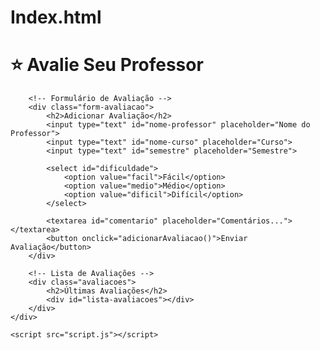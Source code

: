 # Index.html
<!DOCTYPE html>
<html lang="pt-BR">
<head>
    <meta charset="UTF-8">
    <meta name="viewport" content="width=device-width, initial-scale=1.0">
    <title>Avalia Professores</title>
    <link rel="stylesheet" href="style.css">
</head>
<body>
    <div class="container">
        <h1>⭐ Avalie Seu Professor</h1>
        
        <!-- Formulário de Avaliação -->
        <div class="form-avaliacao">
            <h2>Adicionar Avaliação</h2>
            <input type="text" id="nome-professor" placeholder="Nome do Professor">
            <input type="text" id="nome-curso" placeholder="Curso">
            <input type="text" id="semestre" placeholder="Semestre">
            
            <select id="dificuldade">
                <option value="facil">Fácil</option>
                <option value="medio">Médio</option>
                <option value="dificil">Difícil</option>
            </select>
            
            <textarea id="comentario" placeholder="Comentários..."></textarea>
            <button onclick="adicionarAvaliacao()">Enviar Avaliação</button>
        </div>

        <!-- Lista de Avaliações -->
        <div class="avaliacoes">
            <h2>Últimas Avaliações</h2>
            <div id="lista-avaliacoes"></div>
        </div>
    </div>

    <script src="script.js"></script>
</body>
</html>
